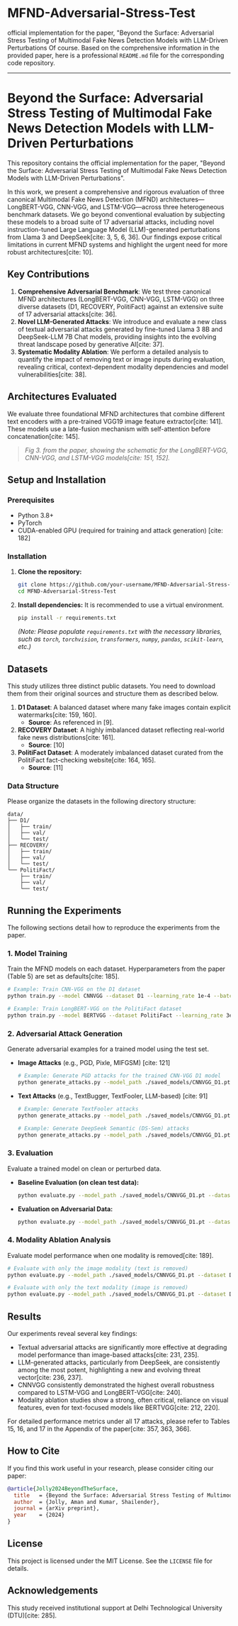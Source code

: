 # MFND-Adversarial-Stress-Test
official implementation for the paper, "Beyond the Surface: Adversarial Stress Testing of Multimodal Fake News Detection Models with LLM-Driven Perturbations
Of course. Based on the comprehensive information in the provided paper, here is a professional `README.md` file for the corresponding code repository.

-----

# Beyond the Surface: Adversarial Stress Testing of Multimodal Fake News Detection Models with LLM-Driven Perturbations

This repository contains the official implementation for the paper, "Beyond the Surface: Adversarial Stress Testing of Multimodal Fake News Detection Models with LLM-Driven Perturbations".

In this work, we present a comprehensive and rigorous evaluation of three canonical Multimodal Fake News Detection (MFND) architectures—LongBERT-VGG, CNN-VGG, and LSTM-VGG—across three heterogeneous benchmark datasets. We go beyond conventional evaluation by subjecting these models to a broad suite of 17 adversarial attacks, including novel instruction-tuned Large Language Model (LLM)-generated perturbations from Llama 3 and DeepSeek[cite: 3, 5, 6, 36]. Our findings expose critical limitations in current MFND systems and highlight the urgent need for more robust architectures[cite: 10].



## Key Contributions

1.  **Comprehensive Adversarial Benchmark**: We test three canonical MFND architectures (LongBERT-VGG, CNN-VGG, LSTM-VGG) on three diverse datasets (D1, RECOVERY, PolitiFact) against an extensive suite of 17 adversarial attacks[cite: 36].
2.  **Novel LLM-Generated Attacks**: We introduce and evaluate a new class of textual adversarial attacks generated by fine-tuned Llama 3 8B and DeepSeek-LLM 7B Chat models, providing insights into the evolving threat landscape posed by generative AI[cite: 37].
3.  **Systematic Modality Ablation**: We perform a detailed analysis to quantify the impact of removing text or image inputs during evaluation, revealing critical, context-dependent modality dependencies and model vulnerabilities[cite: 38].

## Architectures Evaluated

We evaluate three foundational MFND architectures that combine different text encoders with a pre-trained VGG19 image feature extractor[cite: 141]. These models use a late-fusion mechanism with self-attention before concatenation[cite: 145].

> *Fig 3. from the paper, showing the schematic for the LongBERT-VGG, CNN-VGG, and LSTM-VGG models[cite: 151, 152].*

## Setup and Installation

### Prerequisites

  * Python 3.8+
  * PyTorch
  * CUDA-enabled GPU (required for training and attack generation) [cite: 182]

### Installation

1.  **Clone the repository:**

    ```bash
    git clone https://github.com/your-username/MFND-Adversarial-Stress-Test.git
    cd MFND-Adversarial-Stress-Test
    ```

2.  **Install dependencies:**
    It is recommended to use a virtual environment.

    ```bash
    pip install -r requirements.txt
    ```

    *(Note: Please populate `requirements.txt` with the necessary libraries, such as `torch`, `torchvision`, `transformers`, `numpy`, `pandas`, `scikit-learn`, etc.)*

## Datasets

This study utilizes three distinct public datasets. You need to download them from their original sources and structure them as described below.

1.  **D1 Dataset**: A balanced dataset where many fake images contain explicit watermarks[cite: 159, 160].
      * **Source**: As referenced in [9].
2.  **RECOVERY Dataset**: A highly imbalanced dataset reflecting real-world fake news distributions[cite: 161].
      * **Source**: [10]
3.  **PolitiFact Dataset**: A moderately imbalanced dataset curated from the PolitiFact fact-checking website[cite: 164, 165].
      * **Source**: [11]

### Data Structure

Please organize the datasets in the following directory structure:

```
data/
├── D1/
│   ├── train/
│   ├── val/
│   └── test/
├── RECOVERY/
│   ├── train/
│   ├── val/
│   └── test/
└── PolitiFact/
    ├── train/
    ├── val/
    └── test/
```

## Running the Experiments

The following sections detail how to reproduce the experiments from the paper.

### 1\. Model Training

Train the MFND models on each dataset. Hyperparameters from the paper (Table 5) are set as defaults[cite: 185].

```bash
# Example: Train CNN-VGG on the D1 dataset
python train.py --model CNNVGG --dataset D1 --learning_rate 1e-4 --batch_size 16 --output_dir ./saved_models

# Example: Train LongBERT-VGG on the PolitiFact dataset
python train.py --model BERTVGG --dataset PolitiFact --learning_rate 3e-5 --batch_size 8 --output_dir ./saved_models
```

### 2\. Adversarial Attack Generation

Generate adversarial examples for a trained model using the test set.

  * **Image Attacks** (e.g., PGD, Pixle, MIFGSM) [cite: 121]
    ```bash
    # Example: Generate PGD attacks for the trained CNN-VGG D1 model
    python generate_attacks.py --model_path ./saved_models/CNNVGG_D1.pt --dataset D1 --attack_type PGD --attack_modality image --output_dir ./perturbed_data
    ```
  * **Text Attacks** (e.g., TextBugger, TextFooler, LLM-based) [cite: 91]
    ```bash
    # Example: Generate TextFooler attacks
    python generate_attacks.py --model_path ./saved_models/CNNVGG_D1.pt --dataset D1 --attack_type TextFooler --attack_modality text --output_dir ./perturbed_data

    # Example: Generate DeepSeek Semantic (DS-Sem) attacks
    python generate_attacks.py --model_path ./saved_models/CNNVGG_D1.pt --dataset D1 --attack_type DS-Sem --attack_modality text --output_dir ./perturbed_data
    ```

### 3\. Evaluation

Evaluate a trained model on clean or perturbed data.

  * **Baseline Evaluation (on clean test data):**
    ```bash
    python evaluate.py --model_path ./saved_models/CNNVGG_D1.pt --dataset D1
    ```
  * **Evaluation on Adversarial Data:**
    ```bash
    python evaluate.py --model_path ./saved_models/CNNVGG_D1.pt --dataset D1 --perturbed_data_path ./perturbed_data/PGD
    ```

### 4\. Modality Ablation Analysis

Evaluate model performance when one modality is removed[cite: 189].

```bash
# Evaluate with only the image modality (text is removed)
python evaluate.py --model_path ./saved_models/CNNVGG_D1.pt --dataset D1 --ablation image_only

# Evaluate with only the text modality (image is removed)
python evaluate.py --model_path ./saved_models/CNNVGG_D1.pt --dataset D1 --ablation text_only
```

## Results

Our experiments reveal several key findings:

  * Textual adversarial attacks are significantly more effective at degrading model performance than image-based attacks[cite: 231, 235].
  * LLM-generated attacks, particularly from DeepSeek, are consistently among the most potent, highlighting a new and evolving threat vector[cite: 236, 237].
  * CNNVGG consistently demonstrated the highest overall robustness compared to LSTM-VGG and LongBERT-VGG[cite: 240].
  * Modality ablation studies show a strong, often critical, reliance on visual features, even for text-focused models like BERTVGG[cite: 212, 220].

For detailed performance metrics under all 17 attacks, please refer to Tables 15, 16, and 17 in the Appendix of the paper[cite: 357, 363, 366].

## How to Cite

If you find this work useful in your research, please consider citing our paper:

```bibtex
@article{Jolly2024BeyondTheSurface,
  title   = {Beyond the Surface: Adversarial Stress Testing of Multimodal Fake News Detection Models with LLM-Driven Perturbations},
  author  = {Jolly, Aman and Kumar, Shailender},
  journal = {arXiv preprint},
  year    = {2024}
}
```

## License

This project is licensed under the MIT License. See the `LICENSE` file for details.

## Acknowledgements

This study received institutional support at Delhi Technological University (DTU)[cite: 285].
